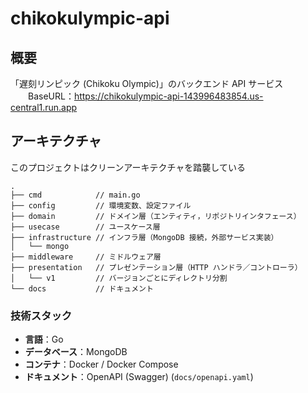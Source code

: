 # chikokulympic-api

## 概要
「遅刻リンピック (Chikoku Olympic)」のバックエンド API サービス
　　BaseURL：https://chikokulympic-api-143996483854.us-central1.run.app

## アーキテクチャ
このプロジェクトはクリーンアーキテクチャを踏襲している
```
.
├── cmd            // main.go 
├── config         // 環境変数、設定ファイル
├── domain         // ドメイン層（エンティティ，リポジトリインタフェース）
├── usecase        // ユースケース層
├── infrastructure // インフラ層（MongoDB 接続，外部サービス実装）
│   └── mongo
├── middleware     // ミドルウェア層
├── presentation   // プレゼンテーション層（HTTP ハンドラ／コントローラ）
│   └── v1         // バージョンごとにディレクトリ分割
└── docs           // ドキュメント
```

### 技術スタック
- **言語**：Go  
- **データベース**：MongoDB  
- **コンテナ**：Docker / Docker Compose  
- **ドキュメント**：OpenAPI (Swagger) (`docs/openapi.yaml`)

